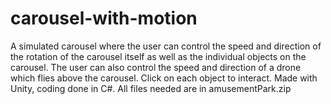 # carousel-with-motion
A simulated carousel where the user can control the speed and direction of the rotation of the carousel itself as well as the individual objects on the carousel. The user can also control the speed and direction of a drone which flies above the carousel. Click on each object to interact. Made with Unity, coding done in C#. All files needed are in amusementPark.zip
